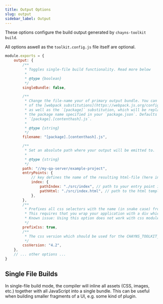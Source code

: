 ```yaml
---
title: Output Options
slug: output
sidebar_label: Output
---
```


These options configure the build output generated by `chayns-toolkit build`.

All options aswell as the `toolkit.config.js` file itself are optional.

```js title="/toolkit.config.js"
module.exports = {
    output: {
        /**
         * Toggles single-file build functionality. Read more below
         *
         * @type {boolean}
         */
        singleBundle: false,

        /**
         * Change the file-name your of primary output bundle. You can use any
         * of the [webpack substitutions](https://webpack.js.org/configuration/output/#template-strings)
         * as well as the `[package]` substitution, which will be replaced by
         * the package name specified in your `package.json`. Defaults to
         * `[package].[contenthash].js`.
         *
         * @type {string}
         */
        filename: "[package].[contenthash].js",

        /**
         * Set an absolute path where your output will be emitted to.
         *
         * @type {string}
         */
        path: "//my-qa-server/example-project",
        entryPoints: {
            // key defines the name of the resulting html-file (here index.html)
            index: {
                pathIndex: "./src/index", // path to your entry point index.js/index.ts
                pathHtml: "./src/index.html", // path to the html template
            },
        },
        /**
         * Prefixes all css selectors with the name (in snake case) from the package.json.
         * This requires that you wrap your application with a div which has that name as className.
         * Known issue: Using this option does not work with css modules. (fixed with version 3.1.3)
         */
        prefixCss: true,
        /**
         * The css version which should be used for the CHAYNS_TOOLKIT_CSS_TAG variable
         */
        cssVersion: "4.2",
    },
    // ... other options ...
}
```

## Single File Builds

In single-file build mode, the compiler will inline all assets (CSS, images, etc.) together with all
JavaScript into a single bundle. This can be useful when building smaller fragments of a UI, e.g.
some kind of plugin.
